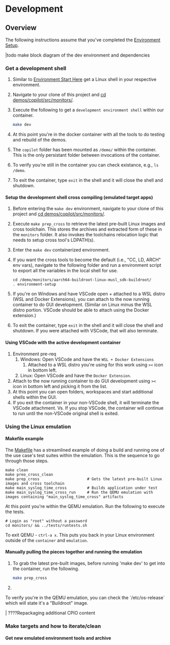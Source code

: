 # Development

## Overview

The following instructions assume that you've completed the [Environment Setup](./EnvSetup.md).

|todo make block diagram of the dev environment and dependencies

### Get a development shell

1) Similar to [Environment Start Here](./EnvSetup.md#start-here) get a Linux shell in your respective environment.
2) Navigate to your clone of this project and [cd demos/copilot/src/monitors/](../copilot/src/monitors/).
3) Execute the following to get a `development environment shell` within our container.

   ```bash
   make dev
   ```
4) At this point you're in the docker container with all the tools to do testing and rebuild of the demos.
5) The `copilot` folder has been mounted as `/demo/` within the container.  This is the only persistant folder between invocations of the container.
6) To verify you're still in the container you can check existance, e.g., `ls /demo`.
7) To exit the container, type `exit` in the shell and it will close the shell and shutdown.

#### Setup the development shell cross compiling (emulated target apps)

1) Before entering the `make dev` environment, navigate to your clone of this project and [cd demos/copilot/src/monitors/](../copilot/src/monitors/).
2) Execute `make prep_cross` to retrieve the latest pre-built Linux images and cross toolchain.  This stores the archives and extracted form of these in the `monitors` folder.  It also invokes the toolchains relocation logic that needs to setup cross tool's LDPATH(s).
3) Enter the `make dev` containerized environment.
4) If you want the cross tools to become the default (i.e., "CC, LD, ARCH" env vars), navigate to the following folder and run a environment script to export all the variables in the local shell for use.

   ```
   cd /demo/monitors/aarch64-buildroot-linux-musl_sdk-buildroot/
   . environment-setup
   ```
5) If you're on Windows and have VSCode open + attached to a WSL distro (WSL and Docker Extensions), you can attach to the now running container to do GUI development.  (Similar on Linux minus the WSL distro portion. VSCode should be able to attach using the Docker extension.)
6) To exit the container, type `exit` in the shell and it will close the shell and shutdown.  If you were attached with VSCode, that will also terminate.

#### Using VSCode with the active development container

1) Environment pre-req
   1) Windows: Open VSCode and have the `WSL + Docker Extensions`
      1) Attached to a WSL distro you're using for this work using `><` icon in bottom left.
   2) Linux: Open VSCode and have the `Docker Extension`.
2) Attach to the now running container to do GUI development using `><` icon in bottom left and picking it from the list.
3) At this point you can open folders, workspaces and start additional shells within the GUI.
4) If you exit the container in your non-VSCode shell, it will terminate the VSCode attachment.  Vs. If you stop VSCode, the container will continue to run until the non-VSCode original shell is exited.

### Using the Linux emulation

#### Makefile example

The [Makefile](../copilot/src/monitors/Makefile) has a streamlined example of doing a build and running one of the use case's test suites within the emulation.  This is the sequence to go through those steps.

```
make clean
make preo_cross_clean
make prep_cross                     # Gets the latest pre-built Linux images and cross toolchain
make main_syslog_time_cross         # Builds application under test
make main_syslog_time_cross_run     # Run the QEMU emulation with images containing "main_syslog_time_cross" artifacts
```

At this point you're within the QEMU emulation.  Run the following to execute the tests.

```
# Login as "root" without a password
cd monitors/ && ../tests/runtests.sh
```

To exit QEMU - `ctrl-a x`.  This puts you back in your Linux environment outside of the `container` and `emulation`.

#### Manually pulling the pieces together and running the emulation

1) To grab the latest pre-built images, before running 'make dev' to get into the container, run the following.

   ```bash
   make prep_cross
   ```
2) 
<stuff here>
To verify you're in the QEMU emulation, you can check the `/etc/os-release` which will state it's a "Buildroot" image.
<stuff here>

| ????Repackaging additional CPIO content


### Make targets and how to iterate/clean

#### Get new emulated environment tools and archive